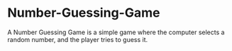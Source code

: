 # Number-Guessing-Game
A Number Guessing Game is a simple game where the computer selects a random number, and the player tries to guess it.
